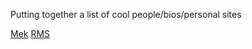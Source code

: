 Putting together a list of cool people/bios/personal sites

[Mek](https://mek.fyi)
[RMS](https://stallman.org/)
